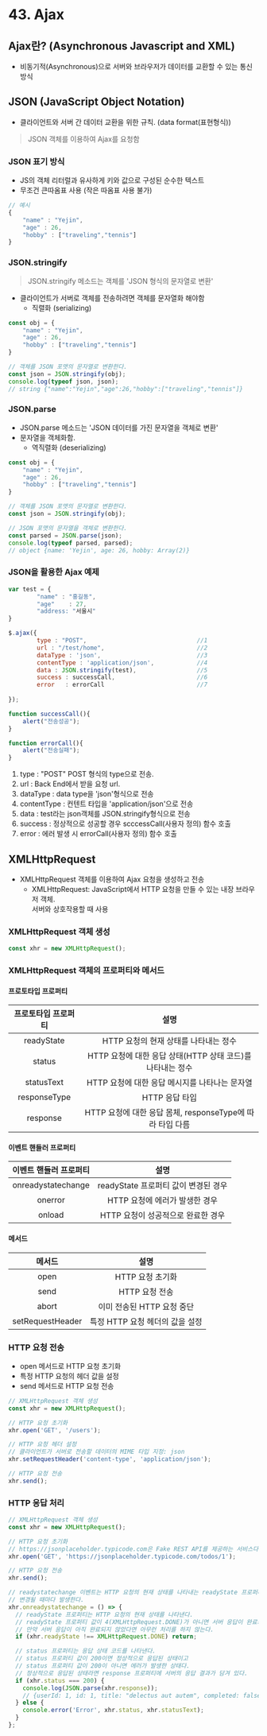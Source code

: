 # 43. Ajax
## Ajax란? (Asynchronous Javascript and XML)
- 비동기적(Asynchronous)으로 서버와 브라우저가 데이터를 교환할 수 있는 통신 방식
## JSON (JavaScript Object Notation)
- 클라이언트와 서버 간 데이터 교환을 위한 규칙. (data format(표현형식))
> JSON 객체를 이용하여 Ajax를 요청함
### JSON 표기 방식
- JS의 객체 리터럴과 유사하게 키와 값으로 구성된 순수한 텍스트
- 무조건 큰따옴표 사용 (작은 따옴표 사용 불가)
```Javascript
// 예시
{
	"name" : "Yejin",
    "age" : 26,
    "hobby" : ["traveling","tennis"]
}
```

### JSON.stringify
> JSON.stringify 메소드는 객체를 'JSON 형식의 문자열로 변환'
- 클라이언트가 서버로 객체를 전송하려면 객체를 문자열화 해야함
  - 직렬화 (serializing)
```Javascript
const obj = {
	"name" : "Yejin",
    "age" : 26,
    "hobby" : ["traveling","tennis"]
}

// 객체를 JSON 포맷의 문자열로 변환한다.
const json = JSON.stringify(obj);
console.log(typeof json, json);
// string {"name":"Yejin","age":26,"hobby":["traveling","tennis"]}
```
### JSON.parse
- JSON.parse 메소드는 'JSON 데이터를 가진 문자열을 객체로 변환'
- 문자열을 객체화함.
  - 역직렬화 (deserializing)
```Javascript
const obj = {
	"name" : "Yejin",
    "age" : 26,
    "hobby" : ["traveling","tennis"]
}

// 객체를 JSON 포맷의 문자열로 변환한다.
const json = JSON.stringify(obj);

// JSON 포맷의 문자열을 객체로 변환한다.
const parsed = JSON.parse(json);
console.log(typeof parsed, parsed);
// object {name: 'Yejin', age: 26, hobby: Array(2)}
```
### JSON을 활용한 Ajax 예제
```Javascript
var test = {
        "name" : "홍길동",
        "age"    : 27,
        "address: "서울시"
}

$.ajax({
		type : "POST",                               //1
		url : "/test/home",                          //2
		dataType : 'json',                           //3
		contentType : 'application/json',            //4
		data : JSON.stringify(test),                 //5
		success : successCall,                       //6
		error   : errorCall                          //7
	
});

function successCall(){
    alert("전송성공");
}

function errorCall(){
    alert("전송실패");
}
```
1. type : "POST" POST 형식의 type으로 전송.
2. url   : Back End에서 받을 요청 url.
3. dataType : data type을 'json'형식으로 전송
4. contentType : 컨텐트 타입을 'application/json'으로 전송
5. data : test라는 json객체를 JSON.stringify형식으로 전송
6. success : 정상적으로 성공할 경우 scccessCall(사용자 정의) 함수 호출
7. error : 에러 발생 시 errorCall(사용자 정의) 함수 호출 
## XMLHttpRequest
- XMLHttpRequest 객체를 이용하여 Ajax 요청을 생성하고 전송
  - XMLHttpRequest: JavaScript에서 HTTP 요청을 만들 수 있는 내장 브라우저 객체.  
    서버와 상호작용할 때 사용
### XMLHttpRequest 객체 생성
```Javascript
const xhr = new XMLHttpRequest();
```
### XMLHttpRequest 객체의 프로퍼티와 메서드
#### 프로토타입 프로퍼티
|프로토타입 프로퍼티|설명|
|:-:|:-:|
|readyState|HTTP 요청의 현재 상태를 나타내는 정수|
|status|HTTP 요청에 대한 응답 상태(HTTP 상태 코드)를 나타내는 정수|
|statusText|HTTP 요청에 대한 응답 메시지를 나타나는 문자열|
|responseType|HTTP 응답 타입|
|response|HTTP 요청에 대한 응답 몸체, responseType에 따라 타입 다름|
#### 이벤트 핸들러 프로퍼티
|이벤트 핸들러 프로퍼티|설명|
|:-:|:-:|
|onreadystatechange|readyState 프로퍼티 값이 변경된 경우|
|onerror|HTTP 요청에 에러가 발생한 경우|
|onload|HTTP 요청이 성공적으로 완료한 경우|
#### 메서드
|메서드|설명|
|:-:|:-:|
|open|HTTP 요청 초기화|
|send|HTTP 요청 전송|
|abort|이미 전송된 HTTP 요청 중단|
|setRequestHeader|특정 HTTP 요청 헤더의 값을 설정|
### HTTP 요청 전송
- open 메서드로 HTTP 요청 초기화
- 특정 HTTP 요청의 헤더 값을 설정
- send 메서드로 HTTP 요청 전송 
```Javascript
// XMLHttpRequest 객체 생성
const xhr = new XMLHttpRequest();

// HTTP 요청 초기화
xhr.open('GET', '/users');

// HTTP 요청 헤더 설정
// 클라이언트가 서버로 전송할 데이터의 MIME 타입 지정: json
xhr.setRequestHeader('content-type', 'application/json');

// HTTP 요청 전송
xhr.send();
```
### HTTP 응답 처리
```Javascript
// XMLHttpRequest 객체 생성
const xhr = new XMLHttpRequest();

// HTTP 요청 초기화
// https://jsonplaceholder.typicode.com은 Fake REST API를 제공하는 서비스다.
xhr.open('GET', 'https://jsonplaceholder.typicode.com/todos/1');

// HTTP 요청 전송
xhr.send();

// readystatechange 이벤트는 HTTP 요청의 현재 상태를 나타내는 readyState 프로퍼티가
// 변경될 때마다 발생한다.
xhr.onreadystatechange = () => {
  // readyState 프로퍼티는 HTTP 요청의 현재 상태를 나타낸다.
  // readyState 프로퍼티 값이 4(XMLHttpRequest.DONE)가 아니면 서버 응답이 완료되지 상태다.
  // 만약 서버 응답이 아직 완료되지 않았다면 아무런 처리를 하지 않는다.
  if (xhr.readyState !== XMLHttpRequest.DONE) return;

  // status 프로퍼티는 응답 상태 코드를 나타낸다.
  // status 프로퍼티 값이 200이면 정상적으로 응답된 상태이고
  // status 프로퍼티 값이 200이 아니면 에러가 발생한 상태다.
  // 정상적으로 응답된 상태라면 response 프로퍼티에 서버의 응답 결과가 담겨 있다.
  if (xhr.status === 200) {
    console.log(JSON.parse(xhr.response));
    // {userId: 1, id: 1, title: "delectus aut autem", completed: false}
  } else {
    console.error('Error', xhr.status, xhr.statusText);
  }
};
```